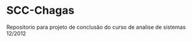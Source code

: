 SCC-Chagas
==========

Repositorio para projeto de conclusão do curso de analise de sistemas 12/2012